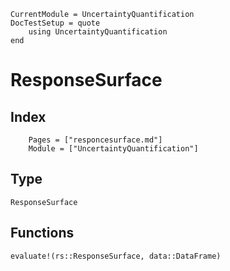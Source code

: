 ```@meta
CurrentModule = UncertaintyQuantification
DocTestSetup = quote
    using UncertaintyQuantification
end
```

# ResponseSurface

## Index
```@index
    Pages = ["responcesurface.md"]
    Module = ["UncertaintyQuantification"]
```
## Type
```@docs
ResponseSurface
```

## Functions
```@docs
evaluate!(rs::ResponseSurface, data::DataFrame)
```
